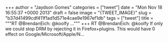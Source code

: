
+++
author = "Jaydson Gomes"
categories = ["tweet"]
date = "Mon Nov 18 16:55:37 +0000 2013"
draft = false
image = "{TWEET_IMAGE}"
slug = "b37d41499cdf411f1ad1d571e4cae9e1967ef1db"
tags = ["tweet"]
title = """RT @BrendanEich: @koolfy ..."""
+++
RT @BrendanEich: @koolfy If only we could stop DRM by rejecting it in Firefox+plugins. This would have 0 effect on Google/Microsoft/Apple/N…
